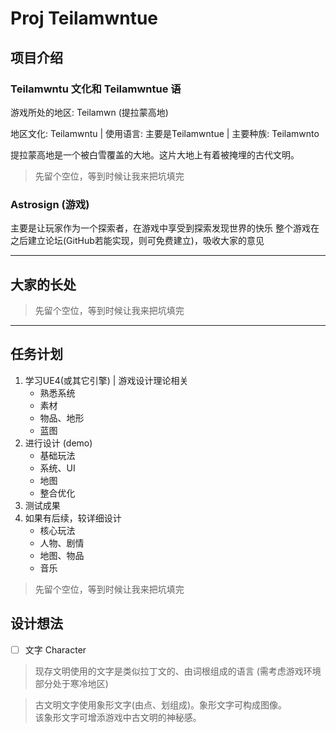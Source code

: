 # Proj Teilamwntue

## 项目介绍

### Teilamwntu 文化和 Teilamwntue 语

游戏所处的地区: Teilamwn (提拉蒙高地)

地区文化: Teilamwntu | 使用语言: 主要是Teilamwntue | 主要种族: Teilamwnto

提拉蒙高地是一个被白雪覆盖的大地。这片大地上有着被掩埋的古代文明。

> 先留个空位，等到时候让我来把坑填完

### Astrosign (游戏)

主要是让玩家作为一个探索者，在游戏中享受到探索发现世界的快乐
整个游戏在之后建立论坛(GitHub若能实现，则可免费建立)，吸收大家的意见

<hr>

## 大家的长处

> 先留个空位，等到时候让我来把坑填完

<hr>

## 任务计划

1. 学习UE4(或其它引擎) | 游戏设计理论相关
    - 熟悉系统
    - 素材
    - 物品、地形
    - 蓝图
2. 进行设计 (demo)
    - 基础玩法
    - 系统、UI
    - 地图
    - 整合优化
3. 测试成果
4. 如果有后续，较详细设计
    - 核心玩法
    - 人物、剧情
    - 地图、物品
    - 音乐

> 先留个空位，等到时候让我来把坑填完

## 设计想法

- [ ] 文字 Character

> 现存文明使用的文字是类似拉丁文的、由词根组成的语言 (需考虑游戏环境部分处于寒冷地区)

> 古文明文字使用象形文字(由点、划组成)。象形文字可构成图像。<br>
> 该象形文字可增添游戏中古文明的神秘感。